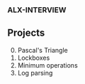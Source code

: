 ### ALX-INTERVIEW
## Projects
0. Pascal's Triangle
1. Lockboxes
2. Minimum operations
3. Log parsing
